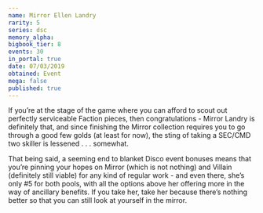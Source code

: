 ```yaml
---
name: Mirror Ellen Landry
rarity: 5
series: dsc
memory_alpha:
bigbook_tier: 8
events: 30
in_portal: true
date: 07/03/2019
obtained: Event
mega: false
published: true
---
```


If you’re at the stage of the game where you can afford to scout out perfectly serviceable Faction pieces, then congratulations - Mirror Landry is definitely that, and since finishing the Mirror collection requires you to go through a good few golds (at least for now), the sting of taking a SEC/CMD two skiller is lessened . . . somewhat.

That being said, a seeming end to blanket Disco event bonuses means that you’re pinning your hopes on Mirror (which is not nothing) and Villain (definitely still viable) for any kind of regular work - and even there, she’s only #5 for both pools, with all the options above her offering more in the way of ancillary benefits. If you take her, take her because there’s nothing better so that you can still look at yourself in the mirror.
